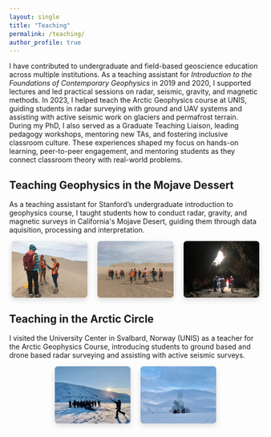 ```yaml
---
layout: single
title: "Teaching"
permalink: /teaching/
author_profile: true
---
```


I have contributed to undergraduate and field-based geoscience education across multiple institutions. As a teaching assistant for *Introduction to the Foundations of Contemporary Geophysics* in 2019 and 2020, I supported lectures and led practical sessions on radar, seismic, gravity, and magnetic methods. In 2023, I helped teach the Arctic Geophysics course at UNIS, guiding students in radar surveying with ground and UAV systems and assisting with active seismic work on glaciers and permafrost terrain. During my PhD, I also served as a Graduate Teaching Liaison, leading pedagogy workshops, mentoring new TAs, and fostering inclusive classroom culture. These experiences shaped my focus on hands-on learning, peer-to-peer engagement, and mentoring students as they connect classroom theory with real-world problems.

## Teaching Geophysics in the Mojave Dessert

As a teaching assistant for Stanford’s undergraduate introduction to geophysics course, I taught students how to conduct radar, gravity, and magnetic surveys in California's Mojave Desert, guiding them through data aquisition, processing and interpretation.

<div style="display: flex; justify-content: center; gap: 20px; flex-wrap: wrap;">
  <img src="/images/teaching/mojave1.jpeg" style="width: 30%; border-radius: 6px; box-shadow: 0 4px 12px rgba(0,0,0,0.15);">
  <img src="/images/teaching/mojave2.jpeg" style="width: 30%; border-radius: 6px; box-shadow: 0 4px 12px rgba(0,0,0,0.15);">
  <img src="/images/teaching/mojave3.jpeg" style="width: 30%; border-radius: 6px; box-shadow: 0 4px 12px rgba(0,0,0,0.15);">
</div>

## Teaching in the Arctic Circle

I visited the University Center in Svalbard, Norway (UNIS) as a teacher for the Arctic Geophysics Course, introducing students to ground based and drone based radar surveying and assisting with active seismic surveys.

<div style="display: flex; justify-content: center; gap: 20px; flex-wrap: wrap;">
  <img src="/images/teaching/svalbard1.jpeg" style="width: 30%; border-radius: 6px; box-shadow: 0 4px 12px rgba(0,0,0,0.15);">
  <img src="/images/teaching/svalbard2.jpeg" style="width: 30%; border-radius: 6px; box-shadow: 0 4px 12px rgba(0,0,0,0.15);">
</div>
